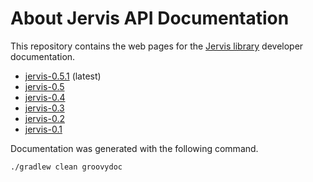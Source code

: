 # About Jervis API Documentation

This repository contains the web pages for the [Jervis library][jervis]
developer documentation.

* [jervis-0.5.1](http://sam.gleske.net/jervis-api/0.5.1/) (latest)
* [jervis-0.5](http://sam.gleske.net/jervis-api/0.5/)
* [jervis-0.4](http://sam.gleske.net/jervis-api/0.4/)
* [jervis-0.3](http://sam.gleske.net/jervis-api/0.3/)
* [jervis-0.2](http://sam.gleske.net/jervis-api/0.2/)
* [jervis-0.1](http://sam.gleske.net/jervis-api/0.1/)

Documentation was generated with the following command.

    ./gradlew clean groovydoc

[jervis]: https://github.com/samrocketman/jervis
